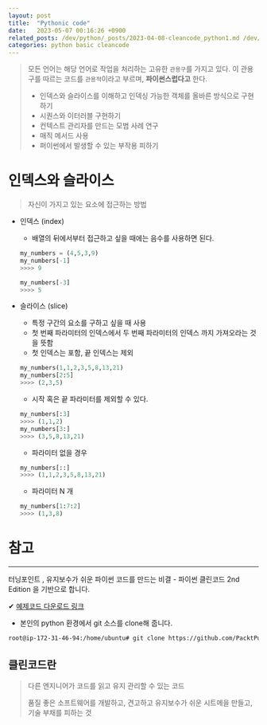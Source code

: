 ```yaml
---
layout: post
title:  "Pythonic code"
date:   2023-05-07 00:16:26 +0900
related_posts: /dev/python/_posts/2023-04-08-cleancode_python1.md /dev/python/_posts/2023-04-08-cleancode_python2.md /dev/python/_posts/2023-04-08-cleancode_python3.md /dev/python/_posts/2023-04-08-cleancode_python4.md
categories: python basic cleancode
---
```


> 모든 언어는 해당 언어로 작업을 처리하는 고유한 `관용구`를 가지고 있다. 이 관용구를 따르는 코드를 `관용적`이라고 부르며, **파이썬스럽다고** 한다.
>
> - 인덱스와 슬라이스를 이해하고 인덱싱 가능한 객체를 올바른 방식으로 구현하기
> - 시퀀스와 이터러블 구현하기
> - 컨텍스트 관리자를 만드는 모범 사례 연구
> - 매직 메서드 사용
> - 퍼이썬에서 발생할 수 있는 부작용 피하기

# 인덱스와 슬라이스

> 자신이 가지고 있는 요소에 접근하는 방법

- 인덱스 (index)

  - 배열의 뒤에서부터 접근하고 싶을 때에는 음수를 사용하면 된다.

  ```python
  my_numbers = (4,5,3,9)
  my_numbers[-1]
  >>>> 9
  
  my_numbers[-3]
  >>>> 5
  ```

- 슬라이스 (slice)

  - 특정 구간의 요소를 구하고 싶을 때 사용
  - 첫 번째 파라미터의 인덱스에서 두 번째 파라미터의 인덱스 까지 가져오라는 것을 뜻함
  - 첫 인덱스는 포함, 끝 인덱스는 제외

  ```python
  my_numbers(1,1,2,3,5,8,13,21)
  my_numbers[2:5]
  >>>> (2,3,5)
  ```

  - 시작 혹은 끝 파라미터를 제외할 수 있다.

  ```PYTHON
  my_numbers[:3]
  >>>> (1,1,2)
  my_numbers[3:]
  >>>> (3,5,8,13,21)
  ```

  - 파라미터 없을 경우

  ```python
  my_numbers[::]
  >>>> (1,1,2,3,5,8,13,21)
  ```

  - 파라미터 N 개

  ```py
  my_numbers[1:7:2]
  >>>> (1,3,8)
  ```

  

# 참고

---

터닝포인트 , 유지보수가 쉬운 파이썬 코드를 만드는 비결 - 파이썬 클린코드 2nd Edition 을 기반으로 합니다.

✔ [예제코드 다운로드 링크](https://github.com/PacktPublishing/Clean-Code-in-Python-Second-Edition)

- 본인의 python 환경에서 git 소스를 clone해 줍니다.

```bash
root@ip-172-31-46-94:/home/ubuntu# git clone https://github.com/PacktPublishing/Clean-Code-in-Python-Second-Edition.git
```

## 클린코드란

> 다른 엔지니어가 코드를 읽고 유지 관리할 수 있는 코드
>
> 품질 좋은 소프트웨어를 개발하고, 견고하고 유지보수가 쉬운 시트메을 만들고, 기술 부채를 피하는 것
